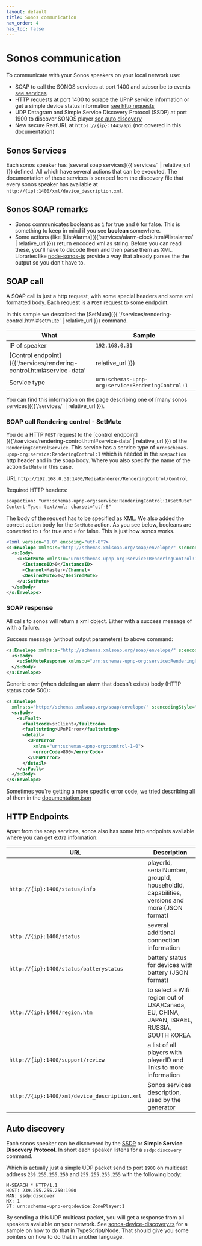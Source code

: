```yaml
---
layout: default
title: Sonos communication
nav_order: 4
has_toc: false
---
```


# Sonos communication

To communicate with your Sonos speakers on your local network use:

- SOAP to call the SONOS services at port 1400 and subscribe to events [see services](#sonos-services)
- HTTP requests at port 1400 to scrape the UPnP service information or get a simple device status information [see http requests](#http-endpoints)
- UDP Datagram and Simple Service Discovery Protocol (SSDP) at port 1900 to discover SONOS player [see auto discovery](#auto-discovery)
- New secure RestURL at `https://{ip}:1443/api` (not covered in this documentation)

## Sonos Services

Each sonos speaker has [several soap services]({{'services/' | relative_url }}) defined. All which have several actions that can be executed. The documentation of these services is scraped from the discovery file that every sonos speaker has available at `http://{ip}:1400/xml/device_description.xml`.

## Sonos SOAP remarks

- Sonos communicates booleans as `1` for true and `0` for false. This is something to keep in mind if you see **boolean** somewhere.
- Some actions (like [ListAlarms]({{'services/alarm-clock.html#listalarms' | relative_url }})) return encoded xml as string. Before you can read these, you'll have to decode them and then parse them as XML. Libraries like [node-sonos-ts](https://svrooij.io/node-sonos-ts/sonos-device/services/alarm-clock-service.html#listalarms) provide a way that already parses the the output so you don't have to.

## SOAP call

A SOAP call is just a http request, with some special headers and some xml formatted body. Each request is a `POST` request to some endpoint.

In this sample we described the [SetMute]({{ '/services/rendering-control.html#setmute' | relative_url }}) command.

| What | Sample |
| ---- | ------ |
| IP of speaker | `192.168.0.31` |
| [Control endpoint]({{'/services/rendering-control.html#service-data' | relative_url }}) | `/MediaRenderer/RenderingControl/Control` |
| Service type | `urn:schemas-upnp-org:service:RenderingControl:1`

You can find this information on the page describing one of [many sonos services]({{'/services/' | relative_url }}).

### SOAP call Rendering control - SetMute

You do a HTTP `POST` request to the [control endpoint]({{'/services/rendering-control.html#service-data' | relative_url }}) of the `RenderingControlService`. This service has a service type of `urn:schemas-upnp-org:service:RenderingControl:1` which is needed in the `soapaction` http header and in the soap body. Where you also specify the name of the action `SetMute` in this case.

URL `http://192.168.0.31:1400/MediaRenderer/RenderingControl/Control`

Required HTTP headers:

```txt
soapaction: "urn:schemas-upnp-org:service:RenderingControl:1#SetMute"
Content-Type: text/xml; charset="utf-8"
```

The body of the request has to be specified as XML. We also added the correct action body for the `SetMute` action. As you see below, booleans are converted to `1` for true and `0` for false. This is just how sonos works.

```xml
<?xml version="1.0" encoding="utf-8"?>
<s:Envelope xmlns:s="http://schemas.xmlsoap.org/soap/envelope/" s:encodingStyle="http://schemas.xmlsoap.org/soap/encoding/">
  <s:Body>
    <u:SetMute xmlns:u="urn:schemas-upnp-org:service:RenderingControl:1">
      <InstanceID>0</InstanceID>
      <Channel>Master</Channel>
      <DesiredMute>1</DesiredMute>
    </u:SetMute>
  </s:Body>
</s:Envelope>
```

### SOAP response

All calls to sonos will return a xml object. Either with a success message of with a failure.

Success message (without output parameters) to above command:

```xml
<s:Envelope xmlns:s="http://schemas.xmlsoap.org/soap/envelope/" s:encodingStyle="http://schemas.xmlsoap.org/soap/encoding/">
  <s:Body>
    <u:SetMuteResponse xmlns:u="urn:schemas-upnp-org:service:RenderingControl:1"></u:SetMuteResponse>
  </s:Body>
</s:Envelope>
```

Generic error (when deleting an alarm that doesn't exists) body (HTTP status code 500):

```xml
<s:Envelope
  xmlns:s="http://schemas.xmlsoap.org/soap/envelope/" s:encodingStyle="http://schemas.xmlsoap.org/soap/encoding/">
  <s:Body>
    <s:Fault>
      <faultcode>s:Client</faultcode>
      <faultstring>UPnPError</faultstring>
      <detail>
        <UPnPError
          xmlns="urn:schemas-upnp-org:control-1-0">
          <errorCode>800</errorCode>
        </UPnPError>
      </detail>
    </s:Fault>
  </s:Body>
</s:Envelope>
```

Sometimes you're getting a more specific error code, we tried describing all of them in the [documentation.json](https://github.com/svrooij/sonos-api-docs/blob/main/docs/documentation.json)

## HTTP Endpoints

Apart from the soap services, sonos also has some http endpoints available where you can get extra information:

| URL | Description |
| --- | ----------- |
| `http://{ip}:1400/status/info` | playerId, serialNumber, groupId, householdId, capabilities, versions and more (JSON format) |
| `http://{ip}:1400/status` | several additional connection information |
| `http://{ip}:1400/status/batterystatus` | battery status for devices with battery (JSON format) |
| `http://{ip}:1400/region.htm` | to select a Wifi region out of USA/Canada, EU, CHINA, JAPAN, ISRAEL, RUSSIA, SOUTH KOREA |
| `http://{ip}:1400/support/review` | a list of all players with playerID and links to more information |
| `http://{ip}:1400/xml/device_description.xml` | Sonos services description, used by the [generator](https://github.com/svrooij/sonos-api-docs/tree/main/generator/sonos-docs) |

## Auto discovery

Each sonos speaker can be discovered by the [SSDP](https://en.wikipedia.org/wiki/Simple_Service_Discovery_Protocol) or **Simple Service Discovery Protocol**.
In short each speaker listens for a `ssdp:discovery` command. 

Which is actually just a simple UDP packet send to port `1900` on multicast address `239.255.255.250` and `255.255.255.255` with the following body:

```text
M-SEARCH * HTTP/1.1
HOST: 239.255.255.250:1900
MAN: ssdp:discover
MX: 1
ST: urn:schemas-upnp-org:device:ZonePlayer:1
```

By sending a this UDP multicast packet, you will get a response from all speakers available on your network. See [sonos-device-discovery.ts](https://github.com/svrooij/node-sonos-ts/blob/master/src/sonos-device-discovery.ts) for a sample on how to do that in TypeScript/Node. That should give you some pointers on how to do that in another language.
